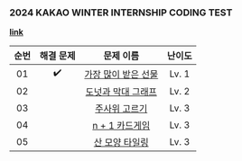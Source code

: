 ### 2024 KAKAO WINTER INTERNSHIP CODING TEST
[**link**]("https://school.programmers.co.kr/learn/challenges?order=recent&page=1&partIds=58464")


|          순번          |        해결 문제         |        문제 이름         |         난이도          |
| :-----: | :-----: | :-----: | :-----: |   
| 01 |  :heavy_check_mark:  | <a href="https://school.programmers.co.kr/learn/courses/30/lessons/258712" target="_blank">가장 많이 받은 선물</a> | Lv. 1 |
| 02 |                      | <a href="https://school.programmers.co.kr/learn/courses/30/lessons/258711" target="_blank">도넛과 막대 그래프</a> | Lv. 2 | 
| 03 |                      | <a href="https://school.programmers.co.kr/learn/courses/30/lessons/258709" target="_blank">주사위 고르기</a> | Lv. 3 | 
| 04 |                      | <a href="https://school.programmers.co.kr/learn/courses/30/lessons/258707" target="_blank">n + 1 카드게임</a> | Lv. 3 | |
| 05 |                      | <a href="https://school.programmers.co.kr/learn/courses/30/lessons/258705" target="_blank">산 모양 타일링</a> | Lv. 3 | |